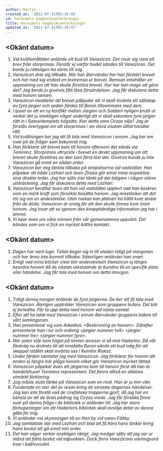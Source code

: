 ```yaml
---
author: Martin
created_at: '2011-07-31T05:39:46'
id: harazmels dagbocksanteckningar
title: Harazmels dagbocksanteckningar
updated_at: '2011-07-31T05:39:47'
---
```

## &lt;Okänt datum&gt;

1.  *Vid kvällsmåltiden anlände ett bud till Vanezicon. Det visar sig vara ett brev från storprimas. Förstår ej varför budet sändes till Vanezicon. Det borde ju rätteligen ha sänts till mig.*
2.  *Vanezicon drar sig tillbaka. När han återvänder har han förstört brevet och har med sig endast en textremsa ur brevet. Remsan innehåller en uppmaning om att han skulle förstöra brevet. Hur har han mage att göra det? Jag borde ju givetvis fått läsa försändelsen. Jag får diskutera detta med honom senare.*
3.  *Vanezicon meddelar att brevet påbjuder att vi skall invänta ett sällskap av fyra jargier och sedan färdas till Boron tillsammans med dem.*
4.  *I ljuset av att en ny konflikt mellan Jargien och Soldarn nyligen brutit ut verkar det ju onekligen något underligt att vi skall eskortera fyra jargier rätt in i Samoritemplets högsäte. Kan detta vara Cirzas vilja? Jag är förstås övertygad om att storprimas i sin stora visdom alltid handlar rätt.*
5.  *Vid kvällningen ber jag att få tala med Vanezicon i enrum. Jag ber om svar på de frågor som bekymrat mig.*
6.  *Han förklarar att brevet kom till honom eftersom det sänds via Temiranz. Storprimas uttryckte i brevet en direkt uppmaning om att brevet skulle förstöras av den som först läst det. Givetvis kunde ju inte Vanezicon gå emot en sådan order.*
7.  *Vanezicon ber mig tänkta tillbaka på strapatserna vid vadstället. Han påpekar att både Lezhari och även Zhaza går emot mina respektive sina direkta order. Jag har själv inte tänkt på det tidigare i någon större utsträckning. Jag får diskutera detta med Lezhari.*
8.  *Vanezicon berättar även att han vid vadstället upplevt vad han beskrev som en mörk kraft som försökte besätta honom. Jag misstänker att det rör sig om en andevarelse. Utan tvekan kan platsen ha hållit kvar andar från de döda. Vanezicon är orolig för att den skulle finnas kvar inom honom. Jag lovar att se igenom den knapphändiga information jag har i ämnet.*
9.  *Vi talar även om våra minnen från vår gemensamma uppväxt. Det kändes som om vi fick en mycket bättre kontakt.*

## &lt;Okänt datum&gt;

1.  *Dagen har varit lugn. Tzilan beger sig in till staden tidigt på morgonen och har ännu inte kommit tillbaka. Säkerligen anländer han snart.*
2.  *Enligt vad mina böcker visar bör andevarelsen Vanezicon ej längre besvära honom då de nästan uteslutande är bundna till en specifik plats eller händelse. Jag får tala med honom om detta imorgon.*

## &lt;Okänt datum&gt;

1.  *Tidigt denna morgon anlände de fyra jargierna. De ber att få tala med Vanezicon. Återigen uppträder Vanezicon som gruppens ledare. Det bör ej fortsätta. Får ta upp detta med honom vid nästa samtal.*
2.  *Efter att ha talat med Vanezicon i enrum återvänder gruppens ledare till vårt samlingsrum.*
3.  *Han presenterar sig som Arkadius. &lt;Beskrivning av honom&gt;. Därefter presenterar han i tur och ordning &lt;jargier nummer två&gt; &lt;jargier nummer tre&gt; &lt;jargier nummer fyra&gt;.*
4.  *När solen står som högst på himlen avreser vi så mot Hadarlon. Då vår färdväg nu ändrats till att innefatta Boron sänds ett bud iväg för att skeppet istället skall invänta oss i Kemitor Riskoz.*
5.  *Under färden samtalar jag med Vanezicon. Jag förklarar för honom att anden ej längre bör plåga honom vilket gör Vanezicon mycket lättad.*
6.  *Vanezicon påpekar även att jargierna kom till honom först då han är handelshuset Temiranz representant. Det fanns alltså en alldeles utmärkt förklaring.*
7.  *Jag måste sluta tänka på Vanezicon som en rival. Han är ju min vän.*
8.  *Funderade en stor del av resan kring de senaste dagarnas händelser. Jag kan inte förstå vad de cirefaliska trupperna gjort, då jag har en känsla av att de även pådrog sig Cirzas vrede. Jag får försöka finna svar på denna fråga i de bibliotek vi anländer till. Jag har stora förhoppningar om att Hadarlons bibliotek skall avslöja delar av denna gåta för mig.*
9.  *Vi anländer vid skymningen till en liten by vid namn Fältby.*
10. *Jag samtalade där med Lezhari och bad att få höra hans tankar kring hans beslut att gå emot min order.*
11. *Det han säger verkar onekligen riktigt. Jag medger själv att jag var ur stånd att fatta beslut vid tidpunkten. Dock finns Vanezicons varningsord kvar i bakhuvudet.*
